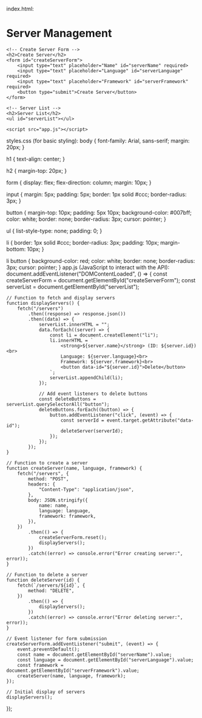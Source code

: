 index.html:
<!DOCTYPE html>
<html>
<head>
    <title>Server Management</title>
    <link rel="stylesheet" type="text/css" href="styles.css">
</head>
<body>
    <h1>Server Management</h1>
    
    <!-- Create Server Form -->
    <h2>Create Server</h2>
    <form id="createServerForm">
        <input type="text" placeholder="Name" id="serverName" required>
        <input type="text" placeholder="Language" id="serverLanguage" required>
        <input type="text" placeholder="Framework" id="serverFramework" required>
        <button type="submit">Create Server</button>
    </form>

    <!-- Server List -->
    <h2>Server List</h2>
    <ul id="serverList"></ul>

    <script src="app.js"></script>
</body>
</html>
styles.css (for basic styling):
body {
    font-family: Arial, sans-serif;
    margin: 20px;
}

h1 {
    text-align: center;
}

h2 {
    margin-top: 20px;
}

form {
    display: flex;
    flex-direction: column;
    margin: 10px;
}

input {
    margin: 5px;
    padding: 5px;
    border: 1px solid #ccc;
    border-radius: 3px;
}

button {
    margin-top: 10px;
    padding: 5px 10px;
    background-color: #007bff;
    color: white;
    border: none;
    border-radius: 3px;
    cursor: pointer;
}

ul {
    list-style-type: none;
    padding: 0;
}

li {
    border: 1px solid #ccc;
    border-radius: 3px;
    padding: 10px;
    margin-bottom: 10px;
}

li button {
    background-color: red;
    color: white;
    border: none;
    border-radius: 3px;
    cursor: pointer;
}
app.js (JavaScript to interact with the API):
document.addEventListener("DOMContentLoaded", () => {
    const createServerForm = document.getElementById("createServerForm");
    const serverList = document.getElementById("serverList");

    // Function to fetch and display servers
    function displayServers() {
        fetch("/servers")
            .then((response) => response.json())
            .then((data) => {
                serverList.innerHTML = "";
                data.forEach((server) => {
                    const li = document.createElement("li");
                    li.innerHTML = `
                        <strong>${server.name}</strong> (ID: ${server.id})<br>
                        Language: ${server.language}<br>
                        Framework: ${server.framework}<br>
                        <button data-id="${server.id}">Delete</button>
                    `;
                    serverList.appendChild(li);
                });

                // Add event listeners to delete buttons
                const deleteButtons = serverList.querySelectorAll("button");
                deleteButtons.forEach((button) => {
                    button.addEventListener("click", (event) => {
                        const serverId = event.target.getAttribute("data-id");
                        deleteServer(serverId);
                    });
                });
            });
    }

    // Function to create a server
    function createServer(name, language, framework) {
        fetch("/servers", {
            method: "POST",
            headers: {
                "Content-Type": "application/json",
            },
            body: JSON.stringify({
                name: name,
                language: language,
                framework: framework,
            }),
        })
            .then(() => {
                createServerForm.reset();
                displayServers();
            })
            .catch((error) => console.error("Error creating server:", error));
    }

    // Function to delete a server
    function deleteServer(id) {
        fetch(`/servers/${id}`, {
            method: "DELETE",
        })
            .then(() => {
                displayServers();
            })
            .catch((error) => console.error("Error deleting server:", error));
    }

    // Event listener for form submission
    createServerForm.addEventListener("submit", (event) => {
        event.preventDefault();
        const name = document.getElementById("serverName").value;
        const language = document.getElementById("serverLanguage").value;
        const framework = document.getElementById("serverFramework").value;
        createServer(name, language, framework);
    });

    // Initial display of servers
    displayServers();
});
